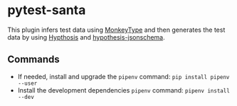 # pytest-santa

This plugin infers test data using [MonkeyType](https://github.com/Instagram/MonkeyType) and then generates the test data by using [Hypthosis](https://hypothesis.works/) and [hypothesis-jsonschema](https://github.com/Zac-HD/hypothesis-jsonschema).

## Commands
- If needed, install and upgrade the `pipenv` command: `pip install pipenv --user`
- Install the development dependencies `pipenv` command: `pipenv install --dev`
